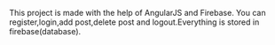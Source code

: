 This project is made with the help of AngularJS and Firebase.
You can register,login,add post,delete post and logout.Everything is stored in firebase(database).
